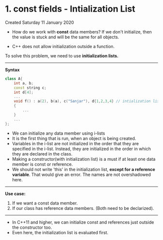 # 1. const fields - Intialization List
Created Saturday 11 January 2020

* How do we work with **const** data members?
If we don't initialize, then the value is stuck and will be the same for all objects.

* C++ does not allow initialization outside a function.

To solve this problem, we need to use **initialization lists.**

*****
**Syntax**
```c++
class A{
	int a, b;
	const string c;
	int d[4];
	...
	void f() : a(2), b(a), c("Sanjar"), d{1,2,3,4} // intialization list
	{
		...
	}
	...
};
```
* We can initialize any data member using i-lists
* It is the first thing that is run, when an object is being created.
* Variables in the i-list are not initialized in the order that they are specified in the i-list. Instead, they are initialized in the order in which they are declared in the class.
* Making a constructor(with initialization list) is a must if at least one data member is const or reference.
* We should not write 'this' in the initialization list, **except for a reference variable**. That would give an error. The names are not overshadowed here.

*****
**Use case:**
1. If we want a const data member.
2. If our class has reference data members.
(Both need to be declarized).

*****
* In C++11 and higher, we can initialize const and references just outside the constructor too.
* Even here, the initialization list is evaluated first.

